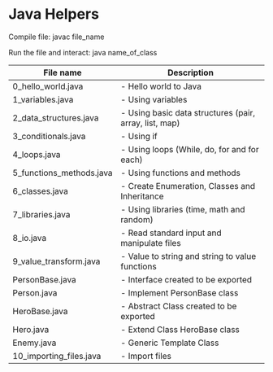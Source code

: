 # Java Helpers

Compile file:
javac file_name


Run the file and interact:
java name_of_class

| File name        		| Description 												   |
| --------------------- |------------------------------------------------------------- |
| 0_hello_world.java 		| - Hello world to Java |
| 1_variables.java			| - Using variables |
| 2_data_structures.java	| - Using basic data structures (pair, array, list, map) |
| 3_conditionals.java		| - Using if |
| 4_loops.java				| - Using loops (While, do, for and for each) |
| 5_functions_methods.java 	| - Using functions and methods |
| 6_classes.java 			| - Create Enumeration, Classes and Inheritance |
| 7_libraries.java 			| - Using libraries (time, math and random) |
| 8_io.java 				| - Read standard input and manipulate files |
| 9_value_transform.java	| - Value to string and string to value functions |
| PersonBase.java			| - Interface created to be exported |
| Person.java				| - Implement PersonBase class |
| HeroBase.java				| - Abstract Class created to be exported |
| Hero.java					| - Extend Class HeroBase class |
| Enemy.java				| - Generic Template Class |
| 10_importing_files.java	| - Import files |
